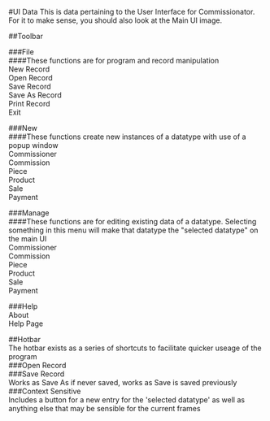 #UI Data
This is data pertaining to the User Interface for Commissionator.  
For it to make sense, you should also look at the Main UI image.  
  
##Toolbar  
  
###File  
####These functions are for program and record manipulation  
New Record  
Open Record  
Save Record  
Save As Record  
Print Record  
Exit  
  
###New  
####These functions create new instances of a datatype with use of a popup window  
Commissioner  
Commission  
Piece  
Product  
Sale  
Payment  
  
###Manage  
####These functions are for editing existing data of a datatype. Selecting something in this menu will make that datatype the "selected datatype" on the main UI  
Commissioner  
Commission  
Piece  
Product  
Sale  
Payment  
  
###Help  
About  
Help Page  
  
##Hotbar  
The hotbar exists as a series of shortcuts to facilitate quicker useage of the program  
###Open Record  
###Save Record  
Works as Save As if never saved, works as Save is saved previously  
###Context Sensitive  
Includes a button for a new entry for the 'selected datatype' as well as anything else that may be sensible for the current frames  